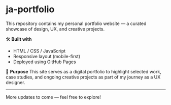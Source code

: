 # ja-portfolio
This repository contains my personal portfolio website — a curated showcase of design, UX, and creative projects.

🛠 **Built with**
- HTML / CSS / JavaScript
- Responsive layout (mobile-first)
- Deployed using GitHub Pages

🎯 **Purpose**
This site serves as a digital portfolio to highlight selected work, case studies, and ongoing creative projects as part of my journey as a UX designer.

---

More updates to come — feel free to explore!
